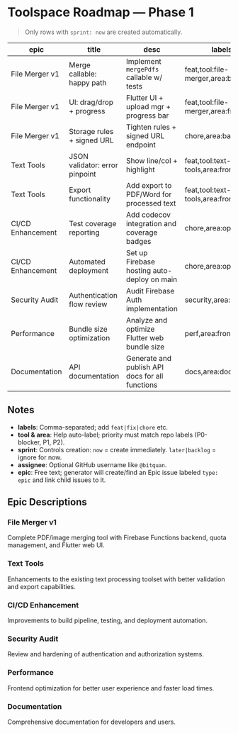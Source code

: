 # Toolspace Roadmap — Phase 1

> Only rows with `sprint: now` are created automatically.

| epic              | title                          | desc                                            | labels                              | tool        | area     | priority | estimate | sprint  | assignee |
| ----------------- | ------------------------------ | ----------------------------------------------- | ----------------------------------- | ----------- | -------- | -------- | -------- | ------- | -------- |
| File Merger v1    | Merge callable: happy path     | Implement `mergePdfs` callable w/ tests         | feat,tool:file-merger,area:backend  | file_merger | backend  | P1       | 0.5d     | now     | @bitquan |
| File Merger v1    | UI: drag/drop + progress       | Flutter UI + upload mgr + progress bar          | feat,tool:file-merger,area:frontend | file_merger | frontend | P1       | 0.5d     | now     |          |
| File Merger v1    | Storage rules + signed URL     | Tighten rules + signed URL endpoint             | chore,area:backend                  | file_merger | backend  | P2       | 0.3d     | backlog |          |
| Text Tools        | JSON validator: error pinpoint | Show line/col + highlight                       | feat,tool:text-tools,area:frontend  | text_tools  | frontend | P2       | 0.3d     | later   |          |
| Text Tools        | Export functionality           | Add export to PDF/Word for processed text       | feat,tool:text-tools,area:frontend  | text_tools  | frontend | P2       | 0.4d     | later   |          |
| CI/CD Enhancement | Test coverage reporting        | Add codecov integration and coverage badges     | chore,area:ops,ci                   | ops         | ops      | P2       | 0.2d     | later   |          |
| CI/CD Enhancement | Automated deployment           | Set up Firebase hosting auto-deploy on main     | chore,area:ops,ci                   | ops         | ops      | P1       | 0.3d     | backlog |          |
| Security Audit    | Authentication flow review     | Audit Firebase Auth implementation              | security,area:backend               | auth        | security | P1       | 0.5d     | backlog |          |
| Performance       | Bundle size optimization       | Analyze and optimize Flutter web bundle size    | perf,area:frontend                  | core        | frontend | P2       | 0.4d     | later   |          |
| Documentation     | API documentation              | Generate and publish API docs for all functions | docs,area:docs                      | docs        | docs     | P2       | 0.3d     | later   |          |

## Notes

- **labels**: Comma-separated; add `feat|fix|chore` etc.
- **tool & area**: Help auto-label; priority must match repo labels (P0-blocker, P1, P2).
- **sprint**: Controls creation: `now` = create immediately. `later|backlog` = ignore for now.
- **assignee**: Optional GitHub username like `@bitquan`.
- **epic**: Free text; generator will create/find an Epic issue labeled `type: epic` and link child issues to it.

## Epic Descriptions

### File Merger v1

Complete PDF/image merging tool with Firebase Functions backend, quota management, and Flutter web UI.

### Text Tools

Enhancements to the existing text processing toolset with better validation and export capabilities.

### CI/CD Enhancement

Improvements to build pipeline, testing, and deployment automation.

### Security Audit

Review and hardening of authentication and authorization systems.

### Performance

Frontend optimization for better user experience and faster load times.

### Documentation

Comprehensive documentation for developers and users.
